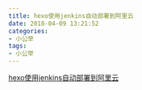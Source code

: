 ```yaml
---
title: hexo使用jenkins自动部署到阿里云
date: 2018-04-09 13:21:52
categories: 
- 小公举
tags:
- 小公举
---
```

 
[hexo使用jenkins自动部署到阿里云](https://dumingcode.github.io/2018/04/21/2018-04-21-hexo%E4%BD%BF%E7%94%A8jenkins%E8%87%AA%E5%8A%A8%E9%83%A8%E7%BD%B2%E5%88%B0%E9%98%BF%E9%87%8C%E4%BA%91/)